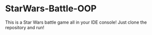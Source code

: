# StarWars-Battle-OOP
This is a Star Wars battle game all in your IDE console! Just clone the repository and run!
